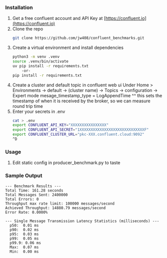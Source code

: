 ### Installation

1. Get a free confluent account and API Key at [https://confluent.io](https://confluent.io)
2. Clone the repo
   ```sh
   git clone https://github.com/jw408/confluent_benchmarks.git
   ```
3. Create a virtual environment and install dependencies
   ```sh
   python3 -m venv .venv
   source .venv/bin/activate
   uv pip install -r requirements.txt
       -or-
   pip install -r requirements.txt
   ```
4. Create a cluster and default topic in confluent web ui
   Under Home > Environments -> default -> (cluster name) -> Topics
     -> configuration
     -> Expert mode 
     mesage_timestamp_type = LogAppendTime 
     ^^ this sets the timestamp of when it is received by the broker, so we can measure round trip time  
5. Enter your secrets in .env
   ```sh
   cat > .env
   export CONFLUENT_API_KEY="XXXXXXXXXXXXXXXX"
   export CONFLUENT_API_SECRET="1XXXXXXXXXXXXXXXXXXXXXXXXXXXXXF"
   export CONFLUENT_CLUSTER_URL="pkc-XXX.confluent.cloud:9092"
   ^D

   ```

### Usage

   1. Edit static config in producer_benchmark.py to taste

### Sample Output

```
--- Benchmark Results ---
Total Time: 161.28 seconds
Total Messages Sent: 2400000
Total Errors: 0
Throughput max rate limit: 100000 messages/second
Achieved Throughput: 14880.79 messages/second
Error Rate: 0.0000%

--- Single Message Transmission Latency Statistics (milliseconds) ---
  p50:  0.01 ms
  p90:  0.02 ms
  p95:  0.03 ms
  p99:  0.05 ms
  p99.9: 0.06 ms
  Max:  0.07 ms
  Min:  0.00 ms
  ```